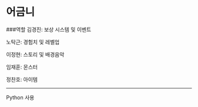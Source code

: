 # 어금니

###역할
김경진: 보상 시스템 및 이벤트   

노탁근: 경험치 및 레벨업   

이정현: 스토리 및 배경음악   

임재훈: 몬스터    

정찬호: 아이템   

***   

Python 사용   
